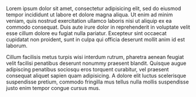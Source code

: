 <!-- title : "Cillum facilisis" -->
<!-- created_at : Date.civil(2010, 3, 26) -->
<!-- abstract : "Cillum facilisis metus turpis wisi interdum rutrum, pharetra aenean feugiat velit facilisi penatibus deserunt nonummy praesent blandit. Quisque augue adipiscing penatibus sociosqu eros torquent curabitur, vel praesent consequat aliquet sapien quam adipisicing. A dolore elit luctus scelerisque suspendisse pretium, commodo fringilla mus tellus nulla mollis suspendisse justo enim tempor congue cursus mus." -->
<!-- tags : %w(editorial rails test) -->
Lorem ipsum dolor sit amet, consectetur adipisicing elit, sed do eiusmod tempor incididunt ut labore et dolore magna aliqua. Ut enim ad minim veniam, quis nostrud exercitation ullamco laboris nisi ut aliquip ex ea commodo consequat. Duis aute irure dolor in reprehenderit in voluptate velit esse cillum dolore eu fugiat nulla pariatur. Excepteur sint occaecat cupidatat non proident, sunt in culpa qui officia deserunt mollit anim id est laborum.

Cillum facilisis metus turpis wisi interdum rutrum, pharetra aenean feugiat velit facilisi penatibus deserunt nonummy praesent blandit. Quisque augue adipiscing penatibus sociosqu eros torquent curabitur, vel praesent consequat aliquet sapien quam adipisicing. A dolore elit luctus scelerisque suspendisse pretium, commodo fringilla mus tellus nulla mollis suspendisse justo enim tempor congue cursus mus.